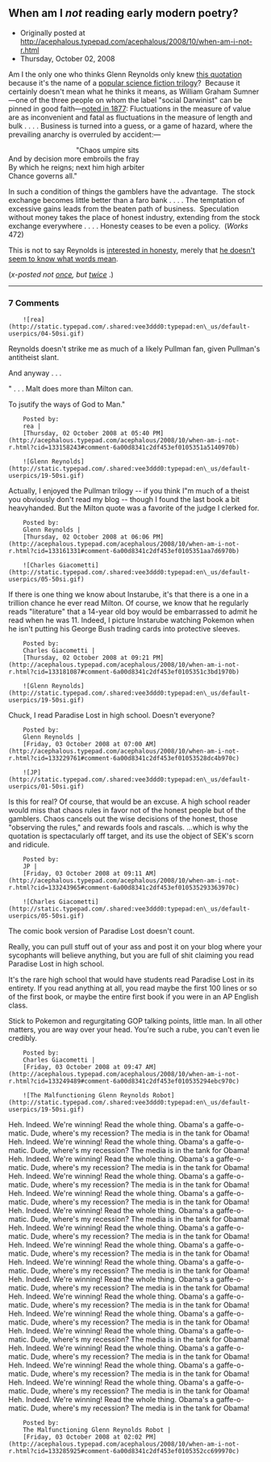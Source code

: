 ## When am I <em>not</em> reading early modern poetry?

 * Originally posted at http://acephalous.typepad.com/acephalous/2008/10/when-am-i-not-r.html
 * Thursday, October 02, 2008



Am I the only one who thinks Glenn Reynolds only knew [this quotation](http://www.pajamasmedia.com/instapundit/archives2/025224.php) because it's the name of a [popular science fiction trilogy](http://en.wikipedia.org/wiki/His\_Dark\_Materials)?  Because it certainly doesn't mean what he thinks it means, as William Graham Sumner—one of the three people on whom the label "social Darwinist" can be pinned in good faith—[noted in 1877](http://books.google.com/books?id=iqUSAAAAYAAJ&pg=PA472&vq=umpire&dq=%!C(MISSING)haos+Umpire+sits,+And+by+decision+more+embroils+the+fray.%!&(MISSING)num=100&client=firefox-a&source=gbs\_search\_s&cad=1):
Fluctuations in the measure of value are as inconvenient and fatal as fluctuations in the measure of length and bulk . . . . Business is turned into a guess, or a game of hazard, where the prevailing anarchy is overruled by accident:—

                                  "Chaos umpire sits  
And by decision more embroils the fray  
By which he reigns; next him high arbiter  
Chance governs all."

In such a condition of things the gamblers have the advantage.  The stock exchange becomes little better than a faro bank . . . . The temptation of excessive gains leads from the beaten path of business.  Speculation without money takes the place of honest industry, extending from the stock exchange everywhere . . . . Honesty ceases to be even a policy.  (_Works_ 472)

This is not to say Reynolds is [interested in honesty](http://whiskeyfire.typepad.com/whiskey\_fire/2008/10/a-gift-to-every.html), merely that [he doesn't seem to know what words mean](http://acephalous.typepad.com/acephalous/2005/03/grading.html).

(_x-posted not [once](http://edgeofthewest.wordpress.com/2008/10/02/when-am-i-not-reading-early-modern-poetry/), but [twice](http://www.thevalve.org/go/valve/article/when\_am\_i\_emnot\_em\_reading\_early\_modern\_poetry/)_ .)

		

* * *

### 7 Comments 

		

                
[]()

	

		![rea](http://static.typepad.com/.shared:vee3ddd0:typepad:en\_us/default-userpics/04-50si.gif)
	

	

		

Reynolds doesn't strike me as much of a likely Pullman fan, given Pullman's antitheist slant.

And anyway . . . 

" . . . Malt does more than Milton can.  

To jsutify the ways of God to Man."

	

		Posted by:
		rea |
		[Thursday, 02 October 2008 at 05:40 PM](http://acephalous.typepad.com/acephalous/2008/10/when-am-i-not-r.html?cid=133158243#comment-6a00d8341c2df453ef0105351a5140970b)

[]()

	

		![Glenn Reynolds](http://static.typepad.com/.shared:vee3ddd0:typepad:en\_us/default-userpics/19-50si.gif)
	

	

		

Actually, I enjoyed the Pullman trilogy -- if you think I"m much of a theist you obviously don't read my blog -- though I found the last book a bit heavyhanded.  But the Milton quote was a favorite of the judge I clerked for.

	

		Posted by:
		Glenn Reynolds |
		[Thursday, 02 October 2008 at 06:06 PM](http://acephalous.typepad.com/acephalous/2008/10/when-am-i-not-r.html?cid=133161331#comment-6a00d8341c2df453ef0105351aa7d6970b)

[]()

	

		![Charles Giacometti](http://static.typepad.com/.shared:vee3ddd0:typepad:en\_us/default-userpics/05-50si.gif)
	

	

		

If there is one thing we know about Instarube, it's that there is a one in a trillion chance he ever read Milton. Of course, we know that he regularly reads "literature" that a 14-year old boy would be embarrassed to admit he read when he was 11. Indeed, I picture Instarube watching Pokemon when he isn't putting his George Bush trading cards into protective sleeves.

	

		Posted by:
		Charles Giacometti |
		[Thursday, 02 October 2008 at 09:21 PM](http://acephalous.typepad.com/acephalous/2008/10/when-am-i-not-r.html?cid=133181087#comment-6a00d8341c2df453ef0105351c3bd1970b)

[]()

	

		![Glenn Reynolds](http://static.typepad.com/.shared:vee3ddd0:typepad:en\_us/default-userpics/19-50si.gif)
	

	

		

Chuck, I read Paradise Lost in high school.  Doesn't everyone?

	

		Posted by:
		Glenn Reynolds |
		[Friday, 03 October 2008 at 07:00 AM](http://acephalous.typepad.com/acephalous/2008/10/when-am-i-not-r.html?cid=133229761#comment-6a00d8341c2df453ef01053528dc4b970c)

[]()

	

		![JP](http://static.typepad.com/.shared:vee3ddd0:typepad:en\_us/default-userpics/01-50si.gif)
	

	

		

Is this for real? Of course, that would be an excuse. A high school reader would miss that chaos rules in favor not of the honest people but of the gamblers. Chaos cancels out the wise decisions of the honest, those "observing the rules," and rewards fools and rascals. ...which is why the quotation is spectacularly off target, and its use the object of SEK's scorn and ridicule.

	

		Posted by:
		JP |
		[Friday, 03 October 2008 at 09:11 AM](http://acephalous.typepad.com/acephalous/2008/10/when-am-i-not-r.html?cid=133243965#comment-6a00d8341c2df453ef010535293363970c)

[]()

	

		![Charles Giacometti](http://static.typepad.com/.shared:vee3ddd0:typepad:en\_us/default-userpics/05-50si.gif)
	

	

		

The comic book version of Paradise Lost doesn't count. 

Really, you can pull stuff out of your ass and post it on your blog where your sycophants will believe anything, but you are full of shit claiming you read Paradise Lost in high school.

It's the rare high school that would have students read Paradise Lost in its entirety. If you read anything at all, you read maybe the first 100 lines or so of the first book, or maybe the entire first book if you were in an AP English class.

Stick to Pokemon and regurgitating GOP talking points, little man. In all other matters, you are way over your head. You're such a rube, you can't even lie credibly.

	

		Posted by:
		Charles Giacometti |
		[Friday, 03 October 2008 at 09:47 AM](http://acephalous.typepad.com/acephalous/2008/10/when-am-i-not-r.html?cid=133249489#comment-6a00d8341c2df453ef010535294ebc970c)

[]()

	

		![The Malfunctioning Glenn Reynolds Robot](http://static.typepad.com/.shared:vee3ddd0:typepad:en\_us/default-userpics/19-50si.gif)
	

	

		

Heh. Indeed. We're winning! Read the whole thing. Obama's a gaffe-o-matic. Dude, where's my recession? The media is in the tank for Obama! Heh. Indeed. We're winning! Read the whole thing. Obama's a gaffe-o-matic. Dude, where's my recession? The media is in the tank for Obama! Heh. Indeed. We're winning! Read the whole thing. Obama's a gaffe-o-matic. Dude, where's my recession? The media is in the tank for Obama! Heh. Indeed. We're winning! Read the whole thing. Obama's a gaffe-o-matic. Dude, where's my recession? The media is in the tank for Obama! Heh. Indeed. We're winning! Read the whole thing. Obama's a gaffe-o-matic. Dude, where's my recession? The media is in the tank for Obama! Heh. Indeed. We're winning! Read the whole thing. Obama's a gaffe-o-matic. Dude, where's my recession? The media is in the tank for Obama! Heh. Indeed. We're winning! Read the whole thing. Obama's a gaffe-o-matic. Dude, where's my recession? The media is in the tank for Obama! Heh. Indeed. We're winning! Read the whole thing. Obama's a gaffe-o-matic. Dude, where's my recession? The media is in the tank for Obama! Heh. Indeed. We're winning! Read the whole thing. Obama's a gaffe-o-matic. Dude, where's my recession? The media is in the tank for Obama! Heh. Indeed. We're winning! Read the whole thing. Obama's a gaffe-o-matic. Dude, where's my recession? The media is in the tank for Obama! Heh. Indeed. We're winning! Read the whole thing. Obama's a gaffe-o-matic. Dude, where's my recession? The media is in the tank for Obama! Heh. Indeed. We're winning! Read the whole thing. Obama's a gaffe-o-matic. Dude, where's my recession? The media is in the tank for Obama! Heh. Indeed. We're winning! Read the whole thing. Obama's a gaffe-o-matic. Dude, where's my recession? The media is in the tank for Obama! Heh. Indeed. We're winning! Read the whole thing. Obama's a gaffe-o-matic. Dude, where's my recession? The media is in the tank for Obama! Heh. Indeed. We're winning! Read the whole thing. Obama's a gaffe-o-matic. Dude, where's my recession? The media is in the tank for Obama! Heh. Indeed. We're winning! Read the whole thing. Obama's a gaffe-o-matic. Dude, where's my recession? The media is in the tank for Obama! Heh. Indeed. We're winning! Read the whole thing. Obama's a gaffe-o-matic. Dude, where's my recession? The media is in the tank for Obama!

	

		Posted by:
		The Malfunctioning Glenn Reynolds Robot |
		[Friday, 03 October 2008 at 02:02 PM](http://acephalous.typepad.com/acephalous/2008/10/when-am-i-not-r.html?cid=133285925#comment-6a00d8341c2df453ef0105352cc699970c)

		

        
